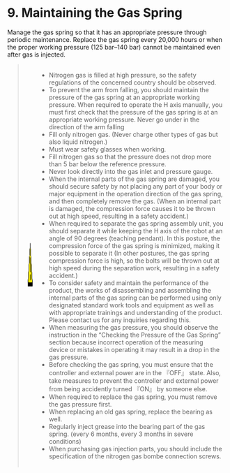 ﻿# 9. Maintaining the Gas Spring

Manage the gas spring so that it has an appropriate pressure through periodic maintenance. Replace the gas spring every 20,000 hours or when the proper working pressure (125 bar–140 bar) cannot be maintained even after gas is injected.



<blockquote>
<table border="0">
<thead>
  <tr>
    <td>
    <div align="center">
      <img src="../_assets/주의표시.png" width = 100 height = 100>
    </div>  
    </td>
    <td colspan="4">

-	Nitrogen gas is filled at high pressure, so the safety regulations of the concerned country should be observed.
-	To prevent the arm from falling, you should maintain the pressure of the gas spring at an appropriate working pressure.
When required to operate the H axis manually, you must first check that the pressure of the gas spring is at an appropriate working pressure.
Never go under in the direction of the arm falling
-	Fill only nitrogen gas.
(Never charge other types of gas but also liquid nitrogen.)
-	Must wear safety glasses when working. 
-	Fill nitrogen gas so that the pressure does not drop more than 5 bar below the reference pressure.
-	Never look directly into the gas inlet and pressure gauge.
-	When the internal parts of the gas spring are damaged, you should secure safety by not placing any part of your body or major equipment in the operation direction of the gas spring, and then completely remove the gas.
(When an internal part is damaged, the compression force causes it to be thrown out at high speed, resulting in a safety accident.)
-	When required to separate the gas spring assembly unit, you should separate it while keeping the H axis of the robot at an angle of 90 degrees (teaching pendant). In this posture, the compression force of the gas spring is minimized, making it possible to separate it (In other postures, the gas spring compression force is high, so the bolts will be thrown out at high speed during the separation work, resulting in a safety accident.)
-	To consider safety and maintain the performance of the product, the works of disassembling and assembling the internal parts of the gas spring can be performed using only designated standard work tools and equipment as well as with appropriate trainings and understanding of the product. Please contact us for any inquiries regarding this.
-	When measuring the gas pressure, you should observe the instruction in the “Checking the Pressure of the Gas Spring” section because incorrect operation of the measuring device or mistakes in operating it may result in a drop in the gas pressure.
-	Before checking the gas spring, you must ensure that the controller and external power are in the 『OFF』 state. Also, take measures to prevent the controller and external power from being accidently turned 『ON』 by someone else.
-	When required to replace the gas spring, you must remove the gas pressure first.
-	When replacing an old gas spring, replace the bearing as well.
-	Regularly inject grease into the bearing part of the gas spring. 
(every 6 months, every 3 months in severe conditions)
-	When purchasing gas injection parts, you should include the specification of the nitrogen gas bombe connection screws.


</td>
  </tr>
</thead>
</table>
<blockquote>

